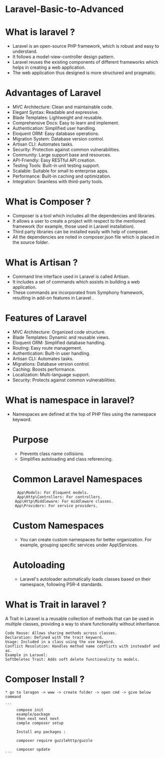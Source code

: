 ﻿# Laravel-Basic-to-Advanced

 # What is laravel ?
  * Laravel is an open-source PHP framework, which is robust and easy to understand. 
  * It follows a model-view-controller design pattern.
  * Laravel reuses the existing components of different frameworks which helps in creating a web application.
  * The web application thus designed is more structured and pragmatic.

# Advantages of Laravel

 * MVC Architecture: Clean and maintainable code.
 * Elegant Syntax: Readable and expressive.
 * Blade Templates: Lightweight and reusable.
 * Comprehensive Docs: Easy to learn and implement.
 * Authentication: Simplified user handling.
 * Eloquent ORM: Easy database operations.
 * Migration System: Database version control.
 * Artisan CLI: Automates tasks.
 * Security: Protection against common vulnerabilities.
 * Community: Large support base and resources.
 * API-Friendly: Easy RESTful API creation.
 * Testing Tools: Built-in unit testing support.
 * Scalable: Suitable for small to enterprise apps.
 * Performance: Built-in caching and optimization.
 * Integration: Seamless with third-party tools.

 # What is  Composer ? 

  * Composer is a tool which includes all the dependencies and libraries.
  * It allows a user to create a project with respect to the
    mentioned framework (for example, those used in Laravel installation).
  * Third party libraries can be installed easily with help of composer.
  * All the dependencies are noted in composer.json file which is placed in the source folder.

# What is  Artisan ?
 * Command line interface used in Laravel is called Artisan. 
 * It includes a set of commands which assists in building a web application. 
 * These commands are incorporated from Symphony framework, resulting in add-on features in Laravel .

# Features of Laravel 
 * MVC Architecture: Organized code structure.
 * Blade Templates: Dynamic and reusable views.
 * Eloquent ORM: Simplified database handling.
 * Routing: Easy route management.
 * Authentication: Built-in user handling.
 * Artisan CLI: Automates tasks.
 * Migrations: Database version control.
 * Caching: Boosts performance.
 * Localization: Multi-language support.
 * Security: Protects against common vulnerabilities.

# What is namespace in laravel? 
* Namespaces are defined at the top of PHP files using the namespace keyword.
   # Purpose
    * Prevents class name collisions.
    * Simplifies autoloading and class referencing.
  # Common Laravel Namespaces
    ```
      App\Models: For Eloquent models.
      App\Http\Controllers: For controllers.
     App\Http\Middleware: For middleware classes.
     App\Providers: For service providers.
   ```
  # Custom Namespaces
   * You can create custom namespaces for better organization. For example, grouping specific services under App\Services.
  # Autoloading    
  * Laravel's autoloader automatically loads classes based on their namespace, following PSR-4 standards.
 
 # What is Trait in laravel ?
   
   A Trait in Laravel is a reusable collection of methods that can be used in multiple classes, 
   providing a way to share functionality without inheritance.

    Code Reuse: Allows sharing methods across classes.
    Declaration: Defined with the trait keyword.
    Usage: Included in a class using the use keyword.
    Conflict Resolution: Handles method name conflicts with insteadof and as.
    Example in Laravel:
    SoftDeletes Trait: Adds soft delete functionality to models.


 # Composer Install ?

    * go to laragon -> www -> create folder -> open cmd -> give below command 

    ```
         compose init
         example/package 
         then next next next 
         comple composer setup 

         Install any packages : 
         
         composer require guzzlehttp/guzzle

         composer update
    ```
 
